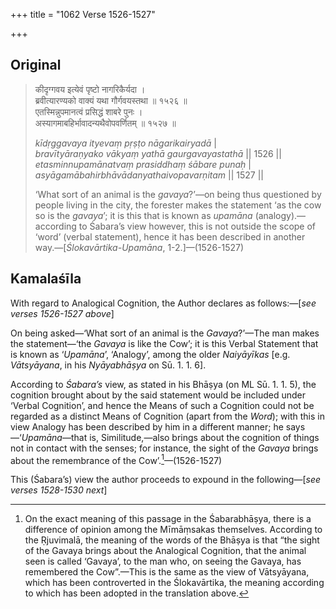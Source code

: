 +++
title = "1062 Verse 1526-1527"

+++
## Original 
>
> कीदृग्गवय इत्येवं पृष्टो नागरिकैर्यदा ।  
> ब्रवीत्यारण्यको वाक्यं यथा गौर्गवयस्तथा ॥ १५२६ ॥  
> एतस्मिन्नुपमानत्वं प्रसिद्धं शाबरे पुनः ।  
> अस्यागमाबहिर्भावादन्यथैवोपवर्णितम् ॥ १५२७ ॥ 
>
> *kīdṛggavaya ityevaṃ pṛṣṭo nāgarikairyadā* \|  
> *bravītyāraṇyako vākyaṃ yathā gaurgavayastathā* \|\| 1526 \|\|  
> *etasminnupamānatvaṃ prasiddhaṃ śābare punaḥ* \|  
> *asyāgamābahirbhāvādanyathaivopavarṇitam* \|\| 1527 \|\| 
>
> ‘What sort of an animal is the *gavaya*?’—on being thus questioned by people living in the city, the forester makes the statement ‘as the cow so is the *gavaya*’; it is this that is known as *upamāna* (analogy).—according to Śabara’s view however, this is not outside the scope of ‘word’ (verbal statement), hence it has been described in another way.—[*Ślokavārtika-Upamāna*, 1-2.]—(1526-1527)



## Kamalaśīla

With regard to Analogical Cognition, the Author declares as follows:—[*see verses 1526-1527 above*]

On being asked—‘What sort of an animal is the *Gavaya*?’—The man makes the statement—‘the *Gavaya* is like the Cow’; it is this Verbal Statement that is known as ‘*Upamāna*’, ‘Analogy’, among the older *Naiyāyīkas* [e.g. *Vātsyāyana*, in his *Nyāyabhāṣya* on Sū. 1. 1. 6].

According to *Śabara’s* view, as stated in his Bhāṣya (on ML Sū. 1. 1. 5), the cognition brought about by the said statement would be included under ‘Verbal Cognition’, and hence the Means of such a Cognition could not be regarded as a distinct Means of Cognition (apart from the *Word*); with this in view Analogy has been described by him in a different manner; he says—‘*Upamāna*—that is, Similitude,—also brings about the cognition of things not in contact with the senses; for instance, the sight of the *Gavaya* brings about the remembrance of the Cow’.[^1]—(1526-1527)

[^1]:  On the exact meaning of this passage in the Śabarabhāṣya, there is a difference of opinion among the Mīmāṃsakas themselves. According to the Ṛjuvimalā, the meaning of the words of the Bhāṣya is that “the sight of the Gavaya brings about the Analogical Cognition, that the animal seen is called ‘Gavaya’, to the man who, on seeing the Gavaya, has remembered the Cow”.—This is the same as the view of Vātsyāyana, which has been controverted in the Ślokavārtika, the meaning according to which has been adopted in the translation above.

This (Śabara’s) view the author proceeds to expound in the following—[*see verses 1528-1530 next*]



